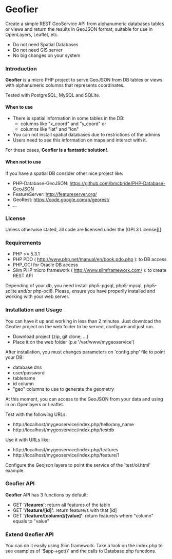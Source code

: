 Geofier
=======

Create a simple REST GeoService API from alphanumeric databases tables or views and return the results in GeoJSON format, suitable for use in OpenLayers, Leaflet, etc.

- Do not need Spatial Databases
- Do not need GIS server
- No big changes on your system

### Introduction

**Geofier** is a micro PHP project to serve GeoJSON from DB tables or views with alphanumeric columns 
that represents coordinates.

Tested with PostgreSQL, MySQL and SQLite.

#### When to use 

- There is spatial information in some tables in the DB: 
  - columns like "x_coord" and "y_coord" or 
  - columns like "lat" and "lon"
- You can not install spatial databases due to restrictions of the admins
- Users need to see this information on maps and interact with it.

For these cases, **Geofier is a fantastic solution!**.

#### When not to use

If you have a spatial DB consider other nice project like:
- PHP-Database-GeoJSON: https://github.com/bmcbride/PHP-Database-GeoJSON
- FeatureServer: http://featureserver.org/
- GeoRest: https://code.google.com/p/georest/
- ...

### License

Unless otherwise stated, all code are licensed under the [GPL3 License][].

### Requirements

* PHP >= 5.3.1
* PHP PDO ( http://www.php.net/manual/en/book.pdo.php ): to DB access
* PHP_OCI for Oracle DB access
* Slim PHP micro framework ( http://www.slimframework.com/ ): to create REST API

Depending of your db, you need install php5-pgsql, php5-mysql, php5-sqlite and/or php-oci8. Please, ensure you have properlly installed and working with your web server.

### Installation and Usage

You can have it up and working in less than 2 minutes. 
Just download the Geofier project on the web folder to be served, configure and just run.

- Download project (zip, git clone, ...)
- Place it on the web folder (p.e '/var/www/mygeoservice')

After installation, you must changes parameters on 'config.php' file to point your DB:
- database dns
- user/password
- tablename
- id column
- "geo" columns to use to generate the geometry

At this moment, you can access to the GeoJSON from your data and using in on Openlayers or Leaftet.

Test with the following URLs:
- http://localhost/mygeoservice/index.php/hello/any_name
- http://localhost/mygeoservice/index.php/testdb

Use it with URLs like:
- http://localhost/mygeoservice/index.php/features 
- http://localhost/mygeoservice/index.php/feature/1 

Configure the Geojson layers to point the service of the 'test/ol.html' example.

### Geofier API

**Geofier** API has 3 functions by default:
- GET **'/feaures'**: return all features of the table
- GET **'/feature/[id]'**: return feature/s with that [id]
- GET **'/feature/[column]/[value]'**: return feature/s where "column" equals to "value"

### Extend Geofier API

You can do it easily using Slim framework. Take a look on the index.php to see examples of '$app->get()' and the calls to Database.php functions.

